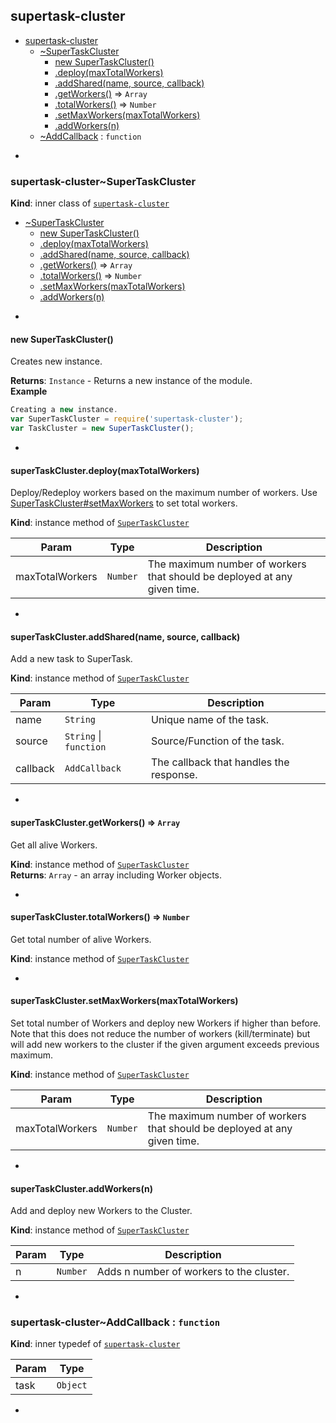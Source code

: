 <a name="module_supertask-cluster"></a>
## supertask-cluster

* [supertask-cluster](#module_supertask-cluster)
    * [~SuperTaskCluster](#module_supertask-cluster..SuperTaskCluster)
        * [new SuperTaskCluster()](#new_module_supertask-cluster..SuperTaskCluster_new)
        * [.deploy(maxTotalWorkers)](#module_supertask-cluster..SuperTaskCluster+deploy)
        * [.addShared(name, source, callback)](#module_supertask-cluster..SuperTaskCluster+addShared)
        * [.getWorkers()](#module_supertask-cluster..SuperTaskCluster+getWorkers) ⇒ <code>Array</code>
        * [.totalWorkers()](#module_supertask-cluster..SuperTaskCluster+totalWorkers) ⇒ <code>Number</code>
        * [.setMaxWorkers(maxTotalWorkers)](#module_supertask-cluster..SuperTaskCluster+setMaxWorkers)
        * [.addWorkers(n)](#module_supertask-cluster..SuperTaskCluster+addWorkers)
    * [~AddCallback](#module_supertask-cluster..AddCallback) : <code>function</code>


-

<a name="module_supertask-cluster..SuperTaskCluster"></a>
### supertask-cluster~SuperTaskCluster
**Kind**: inner class of <code>[supertask-cluster](#module_supertask-cluster)</code>  

* [~SuperTaskCluster](#module_supertask-cluster..SuperTaskCluster)
    * [new SuperTaskCluster()](#new_module_supertask-cluster..SuperTaskCluster_new)
    * [.deploy(maxTotalWorkers)](#module_supertask-cluster..SuperTaskCluster+deploy)
    * [.addShared(name, source, callback)](#module_supertask-cluster..SuperTaskCluster+addShared)
    * [.getWorkers()](#module_supertask-cluster..SuperTaskCluster+getWorkers) ⇒ <code>Array</code>
    * [.totalWorkers()](#module_supertask-cluster..SuperTaskCluster+totalWorkers) ⇒ <code>Number</code>
    * [.setMaxWorkers(maxTotalWorkers)](#module_supertask-cluster..SuperTaskCluster+setMaxWorkers)
    * [.addWorkers(n)](#module_supertask-cluster..SuperTaskCluster+addWorkers)


-

<a name="new_module_supertask-cluster..SuperTaskCluster_new"></a>
#### new SuperTaskCluster()
Creates new instance.

**Returns**: <code>Instance</code> - Returns a new instance of the module.  
**Example**  
```js
Creating a new instance.var SuperTaskCluster = require('supertask-cluster');var TaskCluster = new SuperTaskCluster();
```

-

<a name="module_supertask-cluster..SuperTaskCluster+deploy"></a>
#### superTaskCluster.deploy(maxTotalWorkers)
Deploy/Redeploy workers based on the maximum number of workers. Use [SuperTaskCluster#setMaxWorkers](SuperTaskCluster#setMaxWorkers) to set total workers.

**Kind**: instance method of <code>[SuperTaskCluster](#module_supertask-cluster..SuperTaskCluster)</code>  

| Param | Type | Description |
| --- | --- | --- |
| maxTotalWorkers | <code>Number</code> | The maximum number of workers that should be deployed at any given time. |


-

<a name="module_supertask-cluster..SuperTaskCluster+addShared"></a>
#### superTaskCluster.addShared(name, source, callback)
Add a new task to SuperTask.

**Kind**: instance method of <code>[SuperTaskCluster](#module_supertask-cluster..SuperTaskCluster)</code>  

| Param | Type | Description |
| --- | --- | --- |
| name | <code>String</code> | Unique name of the task. |
| source | <code>String</code> &#124; <code>function</code> | Source/Function of the task. |
| callback | <code>AddCallback</code> | The callback that handles the response. |


-

<a name="module_supertask-cluster..SuperTaskCluster+getWorkers"></a>
#### superTaskCluster.getWorkers() ⇒ <code>Array</code>
Get all alive Workers.

**Kind**: instance method of <code>[SuperTaskCluster](#module_supertask-cluster..SuperTaskCluster)</code>  
**Returns**: <code>Array</code> - an array including Worker objects.  

-

<a name="module_supertask-cluster..SuperTaskCluster+totalWorkers"></a>
#### superTaskCluster.totalWorkers() ⇒ <code>Number</code>
Get total number of alive Workers.

**Kind**: instance method of <code>[SuperTaskCluster](#module_supertask-cluster..SuperTaskCluster)</code>  

-

<a name="module_supertask-cluster..SuperTaskCluster+setMaxWorkers"></a>
#### superTaskCluster.setMaxWorkers(maxTotalWorkers)
Set total number of Workers and deploy new Workers if higher than before. Note that this doesnot reduce the number of workers (kill/terminate) but will addnew workers to the cluster if the given argument exceedsprevious maximum.

**Kind**: instance method of <code>[SuperTaskCluster](#module_supertask-cluster..SuperTaskCluster)</code>  

| Param | Type | Description |
| --- | --- | --- |
| maxTotalWorkers | <code>Number</code> | The maximum number of workers that should be deployed at any given time. |


-

<a name="module_supertask-cluster..SuperTaskCluster+addWorkers"></a>
#### superTaskCluster.addWorkers(n)
Add and deploy new Workers to the Cluster.

**Kind**: instance method of <code>[SuperTaskCluster](#module_supertask-cluster..SuperTaskCluster)</code>  

| Param | Type | Description |
| --- | --- | --- |
| n | <code>Number</code> | Adds n number of workers to the cluster. |


-

<a name="module_supertask-cluster..AddCallback"></a>
### supertask-cluster~AddCallback : <code>function</code>
**Kind**: inner typedef of <code>[supertask-cluster](#module_supertask-cluster)</code>  

| Param | Type |
| --- | --- |
| task | <code>Object</code> | 


-

